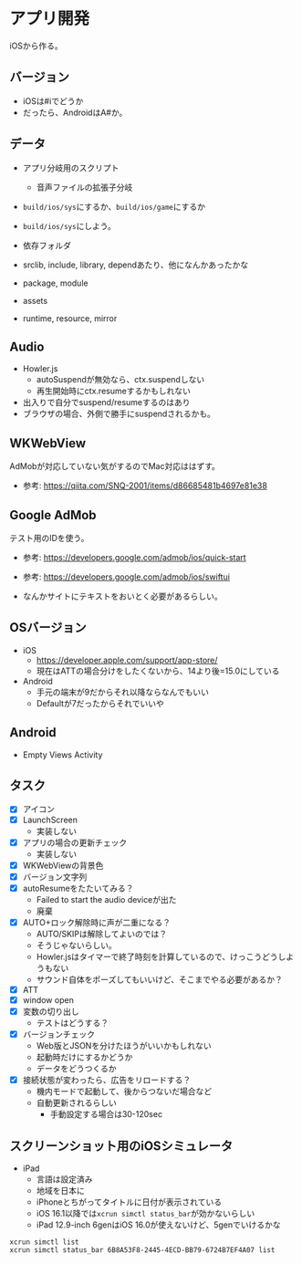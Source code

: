 # アプリ開発

iOSから作る。

## バージョン

- iOSは#iでどうか
- だったら、AndroidはA#か。

## データ

- アプリ分岐用のスクリプト
  - 音声ファイルの拡張子分岐

- `build/ios/sys`にするか、`build/ios/game`にするか
- `build/ios/sys`にしよう。

- 依存フォルダ
- srclib, include, library, dependあたり、他になんかあったかな
- package, module
- assets
- runtime, resource, mirror

## Audio

- Howler.js
  - autoSuspendが無効なら、ctx.suspendしない
  - 再生開始時にctx.resumeするかもしれない
- 出入りで自分でsuspend/resumeするのはあり
- ブラウザの場合、外側で勝手にsuspendされるかも。

## WKWebView

AdMobが対応していない気がするのでMac対応ははずす。

- 参考: https://qiita.com/SNQ-2001/items/d86685481b4697e81e38

## Google AdMob

テスト用のIDを使う。

- 参考: https://developers.google.com/admob/ios/quick-start
- 参考: https://developers.google.com/admob/ios/swiftui

- なんかサイトにテキストをおいとく必要があるらしい。

## OSバージョン

- iOS
  - https://developer.apple.com/support/app-store/
  - 現在はATTの場合分けをしたくないから、14より後=15.0にしている
- Android
  - 手元の端末が9だからそれ以降ならなんでもいい
  - Defaultが7だったからそれでいいや

## Android

- Empty Views Activity

## タスク

- [x] アイコン
- [x] LaunchScreen
  - 実装しない
- [x] アプリの場合の更新チェック
  - 実装しない
- [x] WKWebViewの背景色
- [x] バージョン文字列
- [x] autoResumeをたたいてみる？
  - Failed to start the audio deviceが出た
  - 廃棄
- [x] AUTO+ロック解除時に声が二重になる？
  - AUTO/SKIPは解除してよいのでは？
  - そうじゃないらしい。
  - Howler.jsはタイマーで終了時刻を計算しているので、けっこうどうしようもない
  - サウンド自体をポーズしてもいいけど、そこまでやる必要があるか？
- [x] ATT
- [x] window open
- [x] 変数の切り出し
  - テストはどうする？
- [x] バージョンチェック
  - Web版とJSONを分けたほうがいいかもしれない
  - 起動時だけにするかどうか
  - データをどうつくるか
- [x] 接続状態が変わったら、広告をリロードする？
  - 機内モードで起動して、後からつないだ場合など
  - 自動更新されるらしい
    - 手動設定する場合は30-120sec

## スクリーンショット用のiOSシミュレータ

- iPad
  - 言語は設定済み
  - 地域を日本に
  - iPhoneとちがってタイトルに日付が表示されている
  - iOS 16.1以降では`xcrun simctl status_bar`が効かないらしい
  - iPad 12.9-inch 6genはiOS 16.0が使えないけど、5genでいけるかな

```
xcrun simctl list
xcrun simctl status_bar 6B8A53F8-2445-4ECD-BB79-6724B7EF4A07 list
```


